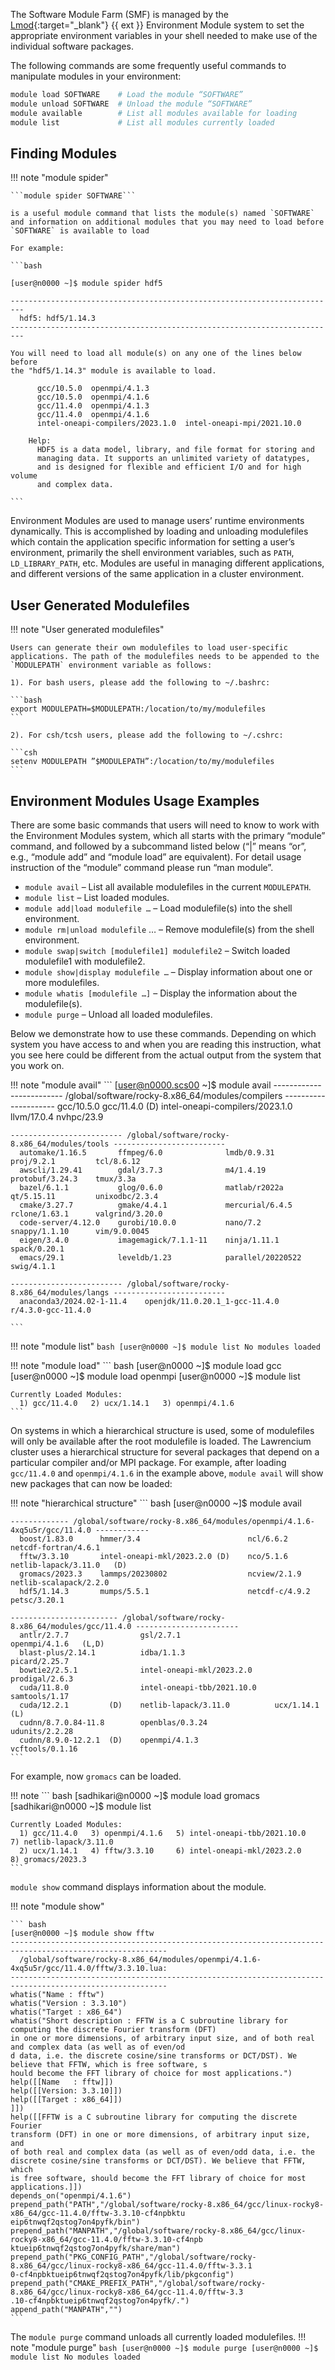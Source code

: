 The Software Module Farm (SMF) is managed by the [Lmod](https://lmod.readthedocs.io/en/latest/index.html){:target="_blank"} {{ ext }} Environment Module system to set the appropriate environment variables in your shell needed to make use of the individual software packages. 

The following commands are some frequently useful commands to manipulate modules in your environment:

```bash
module load SOFTWARE    # Load the module “SOFTWARE”
module unload SOFTWARE  # Unload the module “SOFTWARE”
module available        # List all modules available for loading
module list             # List all modules currently loaded
```

## Finding Modules
!!! note "module spider"

    ```module spider SOFTWARE``` 

    is a useful module command that lists the module(s) named `SOFTWARE` and information on additional modules that you may need to load before `SOFTWARE` is available to load

    For example: 

    ```bash

    [user@n0000 ~]$ module spider hdf5

    -------------------------------------------------------------------------
      hdf5: hdf5/1.14.3
    -------------------------------------------------------------------------

    You will need to load all module(s) on any one of the lines below before 
    the "hdf5/1.14.3" module is available to load.

          gcc/10.5.0  openmpi/4.1.3
          gcc/10.5.0  openmpi/4.1.6
          gcc/11.4.0  openmpi/4.1.3
          gcc/11.4.0  openmpi/4.1.6
          intel-oneapi-compilers/2023.1.0  intel-oneapi-mpi/2021.10.0
    
        Help:
          HDF5 is a data model, library, and file format for storing and 
          managing data. It supports an unlimited variety of datatypes, 
          and is designed for flexible and efficient I/O and for high volume 
          and complex data.

    ```

Environment Modules are used to manage users’ runtime environments dynamically. This is accomplished by loading and unloading modulefiles which contain the application specific information for setting a user’s environment, primarily the shell environment variables, such as `PATH`, `LD_LIBRARY_PATH`, etc. Modules are useful in managing different applications, and different versions of the same application in a cluster environment.

<!--
Environment Modules allow a user to integrate the user’s own application environment with the system provided application environment together, hence allow a common interface for simplicity, while still maintain the diversity and flexibility. This is accomplished by allowing different categories of modulefiles to be chained together. The first category of the modulefiles are provided and maintained by the HPCS group, which include the commonly used applications and libraries, such as compilers, math libraries, I/O libraries, data processing and visualization tools, etc. We use a hierarchical structure to maintain the cleanness without losing the flexibility of it. The second category of the modulefiles are automatically chained for the group of users who belong to the same group on the cluster, if the modulefiles exist in the designated directory. This allows the same group of users to share some of the common applications that they use for collaboration and saves spaces. Normally the user group maintains these modulefiles. But HPCS can also provide assistance under support agreement and per request basis. The third category of the modulefiles can also be chained on demand by a user if the user chooses to use Environment Modules to manage user specific applications as well. To do that, user needs to append the location of the modulefiles to the environment variable `MODULEPATH`. This can be done in one of the following ways:
-->

## User Generated Modulefiles

!!! note "User generated modulefiles"

    Users can generate their own modulefiles to load user-specific applications. The path of the modulefiles needs to be appended to the `MODULEPATH` environment variable as follows:

    1). For bash users, please add the following to ~/.bashrc:

    ```bash
    export MODULEPATH=$MODULEPATH:/location/to/my/modulefiles
    ```

    2). For csh/tcsh users, please add the following to ~/.cshrc:

    ```csh
    setenv MODULEPATH ”$MODULEPATH”:/location/to/my/modulefiles
    ```

## Environment Modules Usage Examples
There are some basic commands that users will need to know to work with the Environment Modules system, which all starts with the primary “module” command, and followed by a subcommand listed below (“|” means “or”, e.g., “module add” and “module load” are equivalent). For detail usage instruction of the “module” command please run “man module”.

* `module avail` – List all available modulefiles in the current `MODULEPATH`.
* `module list` – List loaded modules.
* `module add|load modulefile …` – Load modulefile(s) into the shell environment.
* `module rm|unload modulefile` … – Remove modulefile(s) from the shell environment.
* `module swap|switch [modulefile1] modulefile2` – Switch loaded modulefile1 with modulefile2.
* `module show|display modulefile …` – Display information about one or more modulefiles.
* `module whatis [modulefile …]` – Display the information about the modulefile(s).
* `module purge` – Unload all loaded modulefiles.

Below we demonstrate how to use these commands. Depending on which system you have access to and when you are reading this instruction, what you see here could be different from the actual output from the system that you work on. 

!!! note "module avail"
    ```
    [user@n0000.scs00 ~]$ module avail
    ------------------------- /global/software/rocky-8.x86_64/modules/compilers ---------------------
      gcc/10.5.0    gcc/11.4.0 (D)    intel-oneapi-compilers/2023.1.0    llvm/17.0.4    nvhpc/23.9

    ------------------------- /global/software/rocky-8.x86_64/modules/tools -------------------------
      automake/1.16.5       ffmpeg/6.0              lmdb/0.9.31          proj/9.2.1         tcl/8.6.12
      awscli/1.29.41        gdal/3.7.3              m4/1.4.19            protobuf/3.24.3    tmux/3.3a
      bazel/6.1.1           glog/0.6.0              matlab/r2022a        qt/5.15.11         unixodbc/2.3.4
      cmake/3.27.7          gmake/4.4.1             mercurial/6.4.5      rclone/1.63.1      valgrind/3.20.0
      code-server/4.12.0    gurobi/10.0.0           nano/7.2             snappy/1.1.10      vim/9.0.0045
      eigen/3.4.0           imagemagick/7.1.1-11    ninja/1.11.1         spack/0.20.1
      emacs/29.1            leveldb/1.23            parallel/20220522    swig/4.1.1

    ------------------------- /global/software/rocky-8.x86_64/modules/langs -------------------------
      anaconda3/2024.02-1-11.4    openjdk/11.0.20.1_1-gcc-11.4.0        r/4.3.0-gcc-11.4.0

    ```

!!! note "module list"
    ``` bash
    [user@n0000 ~]$ module list
    No modules loaded
    ```

!!! note "module load"
    ``` bash
    [user@n0000 ~]$ module load gcc
    [user@n0000 ~]$ module load openmpi
    [user@n0000 ~]$ module list

    Currently Loaded Modules:
      1) gcc/11.4.0   2) ucx/1.14.1   3) openmpi/4.1.6
    ```

On systems in which a hierarchical structure is used, some of modulefiles will only be available after the root modulefile is loaded. The Lawrencium cluster uses a hierarchical structure for several packages that depend on a particular compiler and/or MPI package. For example, after loading `gcc/11.4.0` and `openmpi/4.1.6` in the example above, `module avail` will show new packages that can now be loaded:

!!! note "hierarchical structure"
    ``` bash
    [user@n0000 ~]$ module avail

    ------------- /global/software/rocky-8.x86_64/modules/openmpi/4.1.6-4xq5u5r/gcc/11.4.0 ------------
      boost/1.83.0      hmmer/3.4                        ncl/6.6.2         netcdf-fortran/4.6.1
      fftw/3.3.10       intel-oneapi-mkl/2023.2.0 (D)    nco/5.1.6         netlib-lapack/3.11.0   (D)
      gromacs/2023.3    lammps/20230802                  ncview/2.1.9      netlib-scalapack/2.2.0
      hdf5/1.14.3       mumps/5.5.1                      netcdf-c/4.9.2    petsc/3.20.1

    ------------------------ /global/software/rocky-8.x86_64/modules/gcc/11.4.0 -----------------------
      antlr/2.7.7                gsl/2.7.1                     openmpi/4.1.6   (L,D)
      blast-plus/2.14.1          idba/1.1.3                    picard/2.25.7
      bowtie2/2.5.1              intel-oneapi-mkl/2023.2.0     prodigal/2.6.3
      cuda/11.8.0                intel-oneapi-tbb/2021.10.0    samtools/1.17
      cuda/12.2.1         (D)    netlib-lapack/3.11.0          ucx/1.14.1      (L)
      cudnn/8.7.0.84-11.8        openblas/0.3.24               udunits/2.2.28
      cudnn/8.9.0-12.2.1  (D)    openmpi/4.1.3                 vcftools/0.1.16
    ```

For example, now `gromacs` can be loaded.

!!! note 
    ``` bash
    [sadhikari@n0000 ~]$ module load gromacs
    [sadhikari@n0000 ~]$ module list

    Currently Loaded Modules:
      1) gcc/11.4.0   3) openmpi/4.1.6   5) intel-oneapi-tbb/2021.10.0   7) netlib-lapack/3.11.0
      2) ucx/1.14.1   4) fftw/3.3.10     6) intel-oneapi-mkl/2023.2.0    8) gromacs/2023.3
    ```

`module show` command displays information about the module.

!!! note "module show"

    ``` bash
    [user@n0000 ~]$ module show fftw
    ---------------------------------------------------------------------------------------------------------
      /global/software/rocky-8.x86_64/modules/openmpi/4.1.6-4xq5u5r/gcc/11.4.0/fftw/3.3.10.lua:
    ---------------------------------------------------------------------------------------------------------
    whatis("Name : fftw")
    whatis("Version : 3.3.10")
    whatis("Target : x86_64")
    whatis("Short description : FFTW is a C subroutine library for computing the discrete Fourier transform (DFT)
    in one or more dimensions, of arbitrary input size, and of both real and complex data (as well as of even/od
    d data, i.e. the discrete cosine/sine transforms or DCT/DST). We believe that FFTW, which is free software, s
    hould become the FFT library of choice for most applications.")
    help([[Name   : fftw]])
    help([[Version: 3.3.10]])
    help([[Target : x86_64]])
    ]])
    help([[FFTW is a C subroutine library for computing the discrete Fourier
    transform (DFT) in one or more dimensions, of arbitrary input size, and
    of both real and complex data (as well as of even/odd data, i.e. the
    discrete cosine/sine transforms or DCT/DST). We believe that FFTW, which
    is free software, should become the FFT library of choice for most
    applications.]])
    depends_on("openmpi/4.1.6")
    prepend_path("PATH","/global/software/rocky-8.x86_64/gcc/linux-rocky8-x86_64/gcc-11.4.0/fftw-3.3.10-cf4npbktu
    eip6tnwqf2qstog7on4pyfk/bin")
    prepend_path("MANPATH","/global/software/rocky-8.x86_64/gcc/linux-rocky8-x86_64/gcc-11.4.0/fftw-3.3.10-cf4npb
    ktueip6tnwqf2qstog7on4pyfk/share/man")
    prepend_path("PKG_CONFIG_PATH","/global/software/rocky-8.x86_64/gcc/linux-rocky8-x86_64/gcc-11.4.0/fftw-3.3.1
    0-cf4npbktueip6tnwqf2qstog7on4pyfk/lib/pkgconfig")
    prepend_path("CMAKE_PREFIX_PATH","/global/software/rocky-8.x86_64/gcc/linux-rocky8-x86_64/gcc-11.4.0/fftw-3.3
    .10-cf4npbktueip6tnwqf2qstog7on4pyfk/.")
    append_path("MANPATH","")
    ```

The `module purge` command unloads all currently loaded modulefiles.
!!! note "module purge" 
    ``` bash
    [user@n0000 ~]$ module purge
    [user@n0000 ~]$ module list
    No modules loaded
    ```
